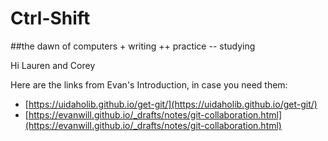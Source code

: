# Ctrl-Shift

##the dawn of computers + writing ++ practice -- studying

Hi Lauren and Corey

Here are the links from Evan's Introduction, in case you need them:

- [https://uidaholib.github.io/get-git/](https://uidaholib.github.io/get-git/)
- [https://evanwill.github.io/_drafts/notes/git-collaboration.html](https://evanwill.github.io/_drafts/notes/git-collaboration.html)

